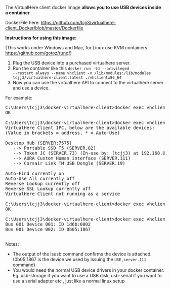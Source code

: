 The VirtualHere client docker image <b>allows you to use USB devices inside a container</b>. 

DockerFile here: https://github.com/tcjj3/virtualhere-client_Docker/blob/master/Dockerfile

<b>Instructions for using this image:</b>

(This works under Windows and Mac, for Linux use KVM containers https://github.com/gotoz/runq/)

1. Plug the USB device into a purchased virtualhere server. 
2. Run the container like this <code>docker run -td --privileged --restart always --name vhclient -v /lib/modules:/lib/modules tcjj3/virtualhere-client:latest ./vhclientx86_64</code>
3. Now you can use the virtualhere API to connect to the virtualhere server and use a device. 

For example:
<pre>
C:\Users\tcjj3\docker-virtualhere-client>docker exec vhclient ./vhclientx86_64 -t "MANUAL HUB ADD,192.168.0.16"
OK

C:\Users\tcjj3\docker-virtualhere-client>docker exec vhclient ./vhclientx86_64 -t "LIST"
VirtualHere Client IPC, below are the available devices:
(Value in brackets = address, * = Auto-Use)

Desktop Hub (SERVER:7575)
   --> Portable SSD T5 (SERVER.82)
   --> Token JC (SERVER.73) (In-use by: (tcjj3) at 192.168.0.21)
   --> AURA Custom Human interface (SERVER.111)
   --> Corsair Link TM USB Dongle (SERVER.19)

Auto-Find currently on
Auto-Use All currently off
Reverse Lookup currently off
Reverse SSL Lookup currently off
VirtualHere Client not running as a service

C:\Users\tcjj3\docker-virtualhere-client>docker exec vhclient ./vhclientx86_64 -t "USE,server.111"
OK

C:\Users\tcjj3\docker-virtualhere-client>docker exec vhclient lsusb
Bus 001 Device 001: ID 1d6b:0002
Bus 001 Device 002: ID 0b05:1867

</pre>

Notes:

* The output of the lsusb command confirms the device is attached. (0b05:1867 is the device we used by issuing the <code>USE,server.111</code> command)
* You would need the normal USB device drivers in your docker container. Eg. usb-storage if you want to use a USB disk, usb-serial if you want to use a serial adapter etc , just like a normal linux setup

 

